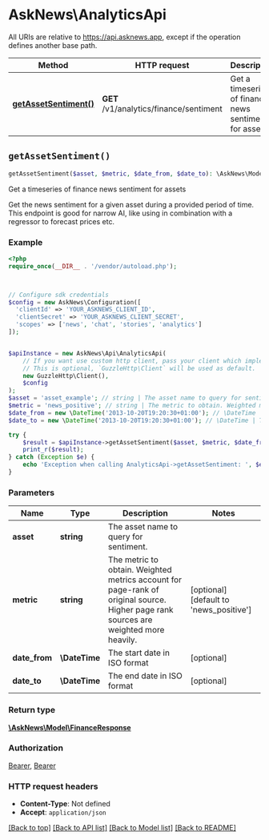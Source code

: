 # AskNews\AnalyticsApi

All URIs are relative to https://api.asknews.app, except if the operation defines another base path.

| Method | HTTP request | Description |
| ------------- | ------------- | ------------- |
| [**getAssetSentiment()**](AnalyticsApi.md#getAssetSentiment) | **GET** /v1/analytics/finance/sentiment | Get a timeseries of finance news sentiment for assets |


## `getAssetSentiment()`

```php
getAssetSentiment($asset, $metric, $date_from, $date_to): \AskNews\Model\FinanceResponse
```

Get a timeseries of finance news sentiment for assets

Get the news sentiment for a given asset during a provided period of time.  This endpoint is good for narrow AI, like using in combination with a regressor to forecast prices etc.

### Example

```php
<?php
require_once(__DIR__ . '/vendor/autoload.php');



// Configure sdk credentials
$config = new AskNews\Configuration([
  'clientId' => 'YOUR_ASKNEWS_CLIENT_ID',
  'clientSecret' => 'YOUR_ASKNEWS_CLIENT_SECRET',
  'scopes' => ['news', 'chat', 'stories', 'analytics']
]);


$apiInstance = new AskNews\Api\AnalyticsApi(
    // If you want use custom http client, pass your client which implements `GuzzleHttp\ClientInterface`.
    // This is optional, `GuzzleHttp\Client` will be used as default.
    new GuzzleHttp\Client(),
    $config
);
$asset = 'asset_example'; // string | The asset name to query for sentiment.
$metric = 'news_positive'; // string | The metric to obtain. Weighted metrics account for page-rank of original source. Higher page rank sources are weighted more heavily.
$date_from = new \DateTime('2013-10-20T19:20:30+01:00'); // \DateTime | The start date in ISO format
$date_to = new \DateTime('2013-10-20T19:20:30+01:00'); // \DateTime | The end date in ISO format

try {
    $result = $apiInstance->getAssetSentiment($asset, $metric, $date_from, $date_to);
    print_r($result);
} catch (Exception $e) {
    echo 'Exception when calling AnalyticsApi->getAssetSentiment: ', $e->getMessage(), PHP_EOL;
}
```

### Parameters

| Name | Type | Description  | Notes |
| ------------- | ------------- | ------------- | ------------- |
| **asset** | **string**| The asset name to query for sentiment. | |
| **metric** | **string**| The metric to obtain. Weighted metrics account for page-rank of original source. Higher page rank sources are weighted more heavily. | [optional] [default to &#39;news_positive&#39;] |
| **date_from** | **\DateTime**| The start date in ISO format | [optional] |
| **date_to** | **\DateTime**| The end date in ISO format | [optional] |

### Return type

[**\AskNews\Model\FinanceResponse**](../Model/FinanceResponse.md)

### Authorization

[Bearer](../../README.md#Bearer), [Bearer](../../README.md#Bearer)

### HTTP request headers

- **Content-Type**: Not defined
- **Accept**: `application/json`

[[Back to top]](#) [[Back to API list]](../../README.md#endpoints)
[[Back to Model list]](../../README.md#models)
[[Back to README]](../../README.md)
